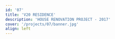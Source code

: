 ```yaml
---
id: '07'
title: 'V20 RESIDENCE'
description: 'HOUSE RENOVATION PROJECT - 2017'
cover: '/projects/07/banner.jpg'
align: left
---
```

